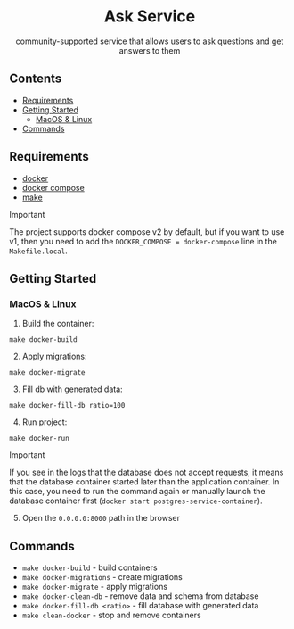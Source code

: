 <div align="center">

# Ask Service

community-supported service that allows users to ask questions and get answers to them

</div>

## Contents

* [Requirements](#requirements)
* [Getting Started](#getting-started)
  * [MacOS & Linux](#macos-linux)
* [Commands](#commands)

## Requirements <a name="requirements"></a>

* [docker](https://docs.docker.com/)
* [docker compose](https://docs.docker.com/compose/)
* [make](https://www.gnu.org/software/make/manual/make.html)

> [!IMPORTANT]  
> The project supports docker compose v2 by default, but if you want to use v1, then you need to add the `DOCKER_COMPOSE = docker-compose` line in the `Makefile.local`.

## Getting Started <a name="getting-started"></a>

### MacOS & Linux <a name="macos-linux"></a>

1. Build the container:

```shell
make docker-build
```

2. Apply migrations:

```shell
make docker-migrate
```

3. Fill db with generated data:

```shell
make docker-fill-db ratio=100
```

4. Run project:

```shell
make docker-run
```

> [!IMPORTANT]  
> If you see in the logs that the database does not accept requests, it means that the database container started later than the application container. In this case, you need to run the command again or manually launch the database container first (`docker start postgres-service-container`).

5. Open the `0.0.0.0:8000` path in the browser

## Commands <a name="commands"></a>

* `make docker-build` - build containers
* `make docker-migrations` - create migrations
* `make docker-migrate` - apply migrations
* `make docker-clean-db` - remove data and schema from database
* `make docker-fill-db <ratio>` - fill database with generated data
* `make clean-docker` - stop and remove containers